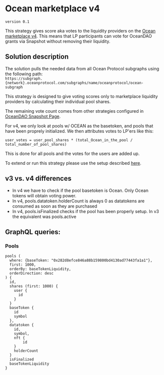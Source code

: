 # Ocean marketplace v4

```version 0.1```

This strategy gives score aka votes to the liquidity providers on the [Ocean marketplace v4](https://market.oceanprotocol.com). This means that LP participants can vote for OceanDAO grants via Snapshot without removing their liquidity.

## Solution description

The solution pulls the needed data from all Ocean Protocol subgraphs using the following path:  
```https://subgraph.{network}.oceanprotocol.com/subgraphs/name/oceanprotocol/ocean-subgraph```

This strategy is designed to give voting scores only to marketplace liquidity providers by calculating their individual pool shares. 

The remaining vote count comes from other strategies configured in [OceanDAO Snapshot Page](https://vote.oceanprotocol.com/#/).  

For v4, we only look at pools w/ OCEAN as the basetoken, and pools that have been proprely initialized. We then attributes votes to LP'ers like this:
```
user_votes = user_pool_shares * (total_Ocean_in_the_pool / total_number_of_pool_shares)
```
This is done for all pools and the votes for the users are added up.

To extend or run this strategy please use the setup described [here](https://docs.snapshot.page/strategies).

## v3 vs. v4 differences
- In v4 we have to check if the pool basetoken is Ocean. Only Ocean tokens will obtain voting power.
- In v4, pools.datatoken.holderCount is always 0 as datatokens are consumed as soon as they are purchased
- In v4, pools.isFinalized checks if the pool has been properly setup. In v3 the equivalent was pools.active

## GraphQL queries:

### Pools

```
pools (
  where: {baseToken: "0x282d8efce846a88b159800bd4130ad77443fa1a1"},
  first: 1000, 
  orderBy: baseTokenLiquidity, 
  orderDirection: desc
) {
  id,
  shares (first: 1000) {
    user {
      id
    }
  }
  baseToken {
    id
    symbol
  },
  datatoken {
    id,
    symbol,
    nft {
        id
    }
    holderCount
  }
  isFinalized
  baseTokenLiquidity
}
```
